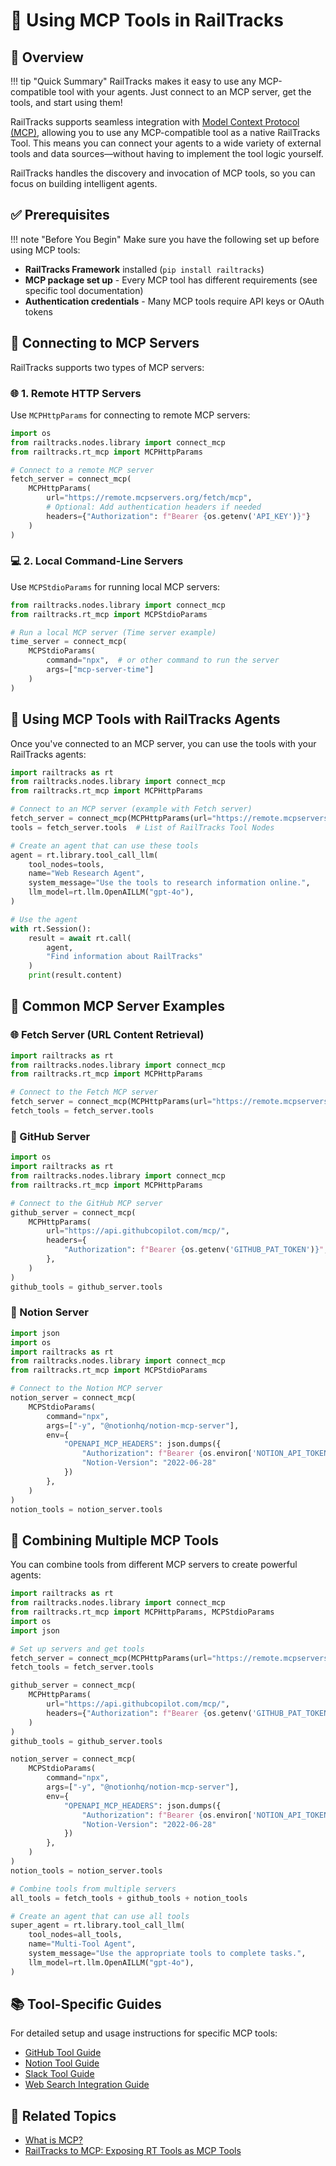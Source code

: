 # 🔧 Using MCP Tools in RailTracks

## 📝 Overview

!!! tip "Quick Summary"
    RailTracks makes it easy to use any MCP-compatible tool with your agents. Just connect to an MCP server, get the tools, and start using them!

RailTracks supports seamless integration with [Model Context Protocol (MCP)](index.md), allowing you to use any MCP-compatible tool as a native RailTracks Tool. This means you can connect your agents to a wide variety of external tools and data sources—without having to implement the tool logic yourself. 

RailTracks handles the discovery and invocation of MCP tools, so you can focus on building intelligent agents.

## ✅ Prerequisites

!!! note "Before You Begin"
    Make sure you have the following set up before using MCP tools:

- **RailTracks Framework** installed (`pip install railtracks`)
- **MCP package set up** - Every MCP tool has different requirements (see specific tool documentation)
- **Authentication credentials** - Many MCP tools require API keys or OAuth tokens

## 🔌 Connecting to MCP Servers

RailTracks supports two types of MCP servers:

### 🌐 1. Remote HTTP Servers

Use `MCPHttpParams` for connecting to remote MCP servers:

```python
import os
from railtracks.nodes.library import connect_mcp
from railtracks.rt_mcp import MCPHttpParams

# Connect to a remote MCP server
fetch_server = connect_mcp(
    MCPHttpParams(
        url="https://remote.mcpservers.org/fetch/mcp",
        # Optional: Add authentication headers if needed
        headers={"Authorization": f"Bearer {os.getenv('API_KEY')}"}
    )
)
```

### 💻 2. Local Command-Line Servers

Use `MCPStdioParams` for running local MCP servers:

```python
from railtracks.nodes.library import connect_mcp
from railtracks.rt_mcp import MCPStdioParams

# Run a local MCP server (Time server example)
time_server = connect_mcp(
    MCPStdioParams(
        command="npx",  # or other command to run the server
        args=["mcp-server-time"]
    )
)
```

## 🤖 Using MCP Tools with RailTracks Agents

Once you've connected to an MCP server, you can use the tools with your RailTracks agents:

```python
import railtracks as rt
from railtracks.nodes.library import connect_mcp
from railtracks.rt_mcp import MCPHttpParams

# Connect to an MCP server (example with Fetch server)
fetch_server = connect_mcp(MCPHttpParams(url="https://remote.mcpservers.org/fetch/mcp"))
tools = fetch_server.tools  # List of RailTracks Tool Nodes

# Create an agent that can use these tools
agent = rt.library.tool_call_llm(
    tool_nodes=tools,
    name="Web Research Agent",
    system_message="Use the tools to research information online.",
    llm_model=rt.llm.OpenAILLM("gpt-4o"),
)

# Use the agent
with rt.Session():
    result = await rt.call(
        agent,
        "Find information about RailTracks"
    )
    print(result.content)
```

## 🧪 Common MCP Server Examples

### 🌐 Fetch Server (URL Content Retrieval)

```python
import railtracks as rt
from railtracks.nodes.library import connect_mcp
from railtracks.rt_mcp import MCPHttpParams

# Connect to the Fetch MCP server
fetch_server = connect_mcp(MCPHttpParams(url="https://remote.mcpservers.org/fetch/mcp"))
fetch_tools = fetch_server.tools
```

### 🐙 GitHub Server

```python
import os
import railtracks as rt
from railtracks.nodes.library import connect_mcp
from railtracks.rt_mcp import MCPHttpParams

# Connect to the GitHub MCP server
github_server = connect_mcp(
    MCPHttpParams(
        url="https://api.githubcopilot.com/mcp/",
        headers={
            "Authorization": f"Bearer {os.getenv('GITHUB_PAT_TOKEN')}",
        },
    )
)
github_tools = github_server.tools
```

### 📘 Notion Server

```python
import json
import os
import railtracks as rt
from railtracks.nodes.library import connect_mcp
from railtracks.rt_mcp import MCPStdioParams

# Connect to the Notion MCP server
notion_server = connect_mcp(
    MCPStdioParams(
        command="npx",
        args=["-y", "@notionhq/notion-mcp-server"],
        env={
            "OPENAPI_MCP_HEADERS": json.dumps({
                "Authorization": f"Bearer {os.environ['NOTION_API_TOKEN']}",
                "Notion-Version": "2022-06-28"
            })
        },
    )
)
notion_tools = notion_server.tools
```

## 🧩 Combining Multiple MCP Tools

You can combine tools from different MCP servers to create powerful agents:

```python
import railtracks as rt
from railtracks.nodes.library import connect_mcp
from railtracks.rt_mcp import MCPHttpParams, MCPStdioParams
import os
import json

# Set up servers and get tools
fetch_server = connect_mcp(MCPHttpParams(url="https://remote.mcpservers.org/fetch/mcp"))
fetch_tools = fetch_server.tools

github_server = connect_mcp(
    MCPHttpParams(
        url="https://api.githubcopilot.com/mcp/",
        headers={"Authorization": f"Bearer {os.getenv('GITHUB_PAT_TOKEN')}"},
    )
)
github_tools = github_server.tools

notion_server = connect_mcp(
    MCPStdioParams(
        command="npx",
        args=["-y", "@notionhq/notion-mcp-server"],
        env={
            "OPENAPI_MCP_HEADERS": json.dumps({
                "Authorization": f"Bearer {os.environ['NOTION_API_TOKEN']}",
                "Notion-Version": "2022-06-28"
            })
        },
    )
)
notion_tools = notion_server.tools

# Combine tools from multiple servers
all_tools = fetch_tools + github_tools + notion_tools

# Create an agent that can use all tools
super_agent = rt.library.tool_call_llm(
    tool_nodes=all_tools,
    name="Multi-Tool Agent",
    system_message="Use the appropriate tools to complete tasks.",
    llm_model=rt.llm.OpenAILLM("gpt-4o"),
)
```

## 📚 Tool-Specific Guides

For detailed setup and usage instructions for specific MCP tools:

- [GitHub Tool Guide](../guides/github.md)
- [Notion Tool Guide](../guides/notion.md)
- [Slack Tool Guide](../guides/slack.md)
- [Web Search Integration Guide](../guides/websearch_integration.md)

## 🔗 Related Topics

- [What is MCP?](index.md)
- [RailTracks to MCP: Exposing RT Tools as MCP Tools](RTtoMCP.md)